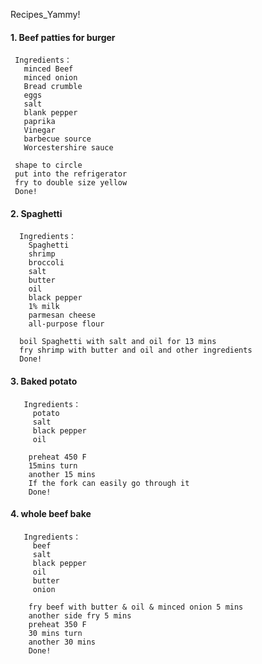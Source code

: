 Recipes_Yammy!

#### 1. Beef patties for burger
 ```
  Ingredients：
    minced Beef
    minced onion
    Bread crumble
    eggs
    salt
    blank pepper
    paprika
    Vinegar
    barbecue source
    Worcestershire sauce
    
  shape to circle
  put into the refrigerator
  fry to double size yellow
  Done!
 ```
#### 2. Spaghetti

 ```
   Ingredients：
     Spaghetti
     shrimp
     broccoli
     salt
     butter
     oil
     black pepper
     1% milk
     parmesan cheese
     all-purpose flour
     
   boil Spaghetti with salt and oil for 13 mins
   fry shrimp with butter and oil and other ingredients
   Done!
 ```
  
#### 3. Baked potato

```
   Ingredients：
     potato
     salt
     black pepper
     oil
     
    preheat 450 F
    15mins turn
    another 15 mins
    If the fork can easily go through it
    Done!
```
    
#### 4. whole beef bake
 
```
   Ingredients：
     beef
     salt
     black pepper
     oil
     butter
     onion
    
    fry beef with butter & oil & minced onion 5 mins
    another side fry 5 mins
    preheat 350 F
    30 mins turn
    another 30 mins
    Done!
```

   
    
